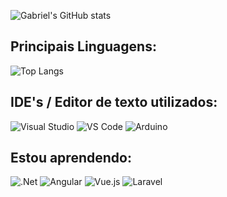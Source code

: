 ![Gabriel's GitHub stats](https://github-readme-stats.vercel.app/api?username=galvaocs&show_icons=true&theme=jolly)

<h2>Principais Linguagens:</h2>

![Top Langs](https://github-readme-stats.vercel.app/api/top-langs/?username=galvaocs&layout=compact&theme=jolly)

<h2>IDE's / Editor de texto utilizados:</h2>

![Visual Studio](https://img.shields.io/badge/Visual_Studio-7c5892?style=for-the-badge&logo=visual%20studio&logoColor=dce6fa)
![VS Code](https://img.shields.io/badge/Visual_Studio_Code-2b98f1?style=for-the-badge&logo=visual%20studio%20code&logoColor=dce6fa)
![Arduino](https://img.shields.io/badge/Arduino_IDE-2596be?style=for-the-badge&logo=arduino&logoColor=dce6fa)

<h2>Estou aprendendo:</h2>

![.Net](https://img.shields.io/badge/.NET-7c5892?style=for-the-badge&logo=.net&logoColor=dce6fa)
![Angular](https://img.shields.io/badge/angular-De3a3a.svg?style=for-the-badge&logo=angular&logoColor=dce6fa)
![Vue.js](https://img.shields.io/badge/vuejs-2b98f1.svg?style=for-the-badge&logo=vuedotjs&logoColor=dce6fa)
![Laravel](https://img.shields.io/badge/laravel-E07930.svg?style=for-the-badge&logo=laravel&logoColor=dce6fa)
